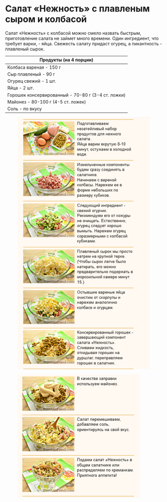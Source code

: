 # Салат «Нежность» с плавленым сыром и колбасой

Салат «Нежность» с колбасой можно смело назвать быстрым, приготовление салата не займет много времени. Один ингредиент, что требует варки, - яйца. Свежесть салату придаст огурец, а пикантность - плавленый сырок.

| Продукты (на 4 порции)                             |
| -------------------------------------------------- |
| Колбаса вареная - 150 г                            |
| Сыр плавленый - 90 г                               |
| Огурец свежий - 1 шт.                              |
| Яйца - 2 шт.                                       |
| Горошек консервированный - 70-80 г (3-4 ст. ложки) |
| Майонез - 80-100 г (4-5 ст. ложек)                 |
| Соль - по вкусу                                    |

<figure><img src="../../../.gitbook/assets/Снимок экрана 2024-05-16 180601.png" alt=""><figcaption></figcaption></figure>

<figure><img src="../../../.gitbook/assets/Снимок экрана 2024-05-16 180652.png" alt=""><figcaption></figcaption></figure>

